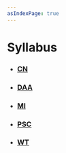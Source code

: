 ```yaml
---
asIndexPage: true
---
```


# Syllabus

- ### [CN](./syllabus/cn)

- ### [DAA](./syllabus/daa)

- ### [MI](./syllabus/mi)

- ### [PSC](./syllabus/psc)

- ### [WT](./syllabus/wt)
